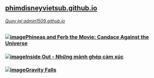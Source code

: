## [phimdisneyvietsub.github.io](https://phimdisneyvietsub.github.io)
###### [Quay lại admin1509.github.io](https://admin1509.github.io)

### [![image](https://user-images.githubusercontent.com/75318518/143449206-d38971ad-aa24-4e6b-894b-f7cef0087c2b.jpg)](https://phimdisneyvietsub.github.io/2020/phineas-and-ferb-the-movie--candace-against-the-universe/)[Phineas and Ferb the Movie: Candace Against the Universe](https://phimdisneyvietsub.github.io/2020/phineas-and-ferb-the-movie--candace-against-the-universe/)
### [![image](https://user-images.githubusercontent.com/75318518/143529670-b485b2d0-f59b-4a8b-af7d-efb5662617d5.png)](https://phimdisneyvietsub.github.io/2015/inside-out/)[Inside Out - Những mảnh ghép cảm xúc](https://phimdisneyvietsub.github.io/2015/inside-out/)
### [![image](https://user-images.githubusercontent.com/75318518/142972281-c3c6c813-cd80-441f-98cf-9029774b38d8.png)](https://phimdisneyvietsub.github.io/2016/10/20/gravity-falls/)[Gravity Falls](https://phimdisneyvietsub.github.io/2016/10/20/gravity-falls/)
